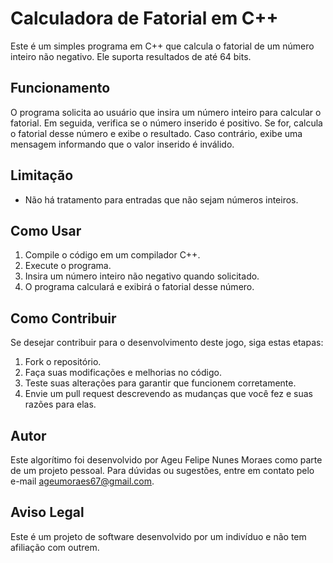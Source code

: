 
# Calculadora de Fatorial em C++

Este é um simples programa em C++ que calcula o fatorial de um número inteiro não negativo. Ele suporta resultados de até 64 bits.

## Funcionamento

O programa solicita ao usuário que insira um número inteiro para calcular o fatorial. Em seguida, verifica se o número inserido é positivo. Se for, calcula o fatorial desse número e exibe o resultado. Caso contrário, exibe uma mensagem informando que o valor inserido é inválido.

## Limitação

- Não há tratamento para entradas que não sejam números inteiros.

## Como Usar

1. Compile o código em um compilador C++.
2. Execute o programa.
3. Insira um número inteiro não negativo quando solicitado.
4. O programa calculará e exibirá o fatorial desse número.

## Como Contribuir

Se desejar contribuir para o desenvolvimento deste jogo, siga estas etapas:

1. Fork o repositório.
2. Faça suas modificações e melhorias no código.
3. Teste suas alterações para garantir que funcionem corretamente.
4. Envie um pull request descrevendo as mudanças que você fez e suas razões para elas.

## Autor

Este algorítimo foi desenvolvido por Ageu Felipe Nunes Moraes como parte de um projeto pessoal. Para dúvidas ou sugestões, entre em contato pelo e-mail [ageumoraes67@gmail.com](mailto:ageumoraes67@gmail.com).

## Aviso Legal

Este é um projeto de software desenvolvido por um indivíduo e não tem afiliação com outrem.

